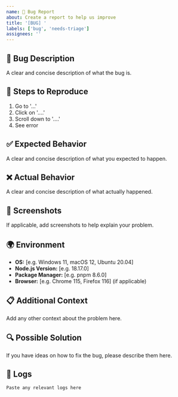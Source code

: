 ```yaml
---
name: 🐛 Bug Report
about: Create a report to help us improve
title: '[BUG] '
labels: ['bug', 'needs-triage']
assignees: ''
---
```


## 🐛 Bug Description

A clear and concise description of what the bug is.

## 🔄 Steps to Reproduce

1. Go to '...'
2. Click on '....'
3. Scroll down to '....'
4. See error

## ✅ Expected Behavior

A clear and concise description of what you expected to happen.

## ❌ Actual Behavior

A clear and concise description of what actually happened.

## 📸 Screenshots

If applicable, add screenshots to help explain your problem.

## 🌍 Environment

- **OS:** [e.g. Windows 11, macOS 12, Ubuntu 20.04]
- **Node.js Version:** [e.g. 18.17.0]
- **Package Manager:** [e.g. pnpm 8.6.0]
- **Browser:** [e.g. Chrome 115, Firefox 116] (if applicable)

## 📋 Additional Context

Add any other context about the problem here.

## 🔍 Possible Solution

If you have ideas on how to fix the bug, please describe them here.

## 📝 Logs

```
Paste any relevant logs here
```